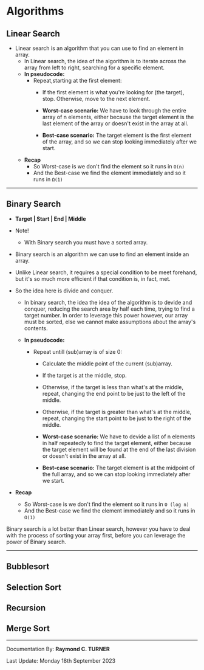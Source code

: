 # Algorithms

## Linear Search
* Linear search is an algorithm that you can use to find an element in array.
    * In Linear search, the idea of the algorithm is to iterate across the array from left to right, searching for a specific element.
    * **In pseudocode:**
        * Repeat,starting at the first element:
            * If the first element is what you're looking for (the target), stop.
            Otherwise, move to the next element.
            * **Worst-case scenario:** We have to look through the entire array of n elements, either because the target element is the last element of the array or doesn't exist in the array at all.

            * **Best-case scenario:** The target element is the first element of the array, and so we can stop looking immediately after we start. 
    * **Recap**
        * So Worst-case is we don't find the element so it runs in `O(n)`
        * And the Best-case we find the element immediately and so it runs in `Ω(1)`

---

## Binary Search
* **Target | Start | End | Middle**
* Note!
  * With Binary search you must have a sorted array.
* Binary search is an algorithm we can use to find an element inside an array.
* Unlike Linear search, it requires a special condition to be meet forehand, but it's so much more efficient if that condition is, in fact, met.

* So the idea here is divide and conquer.
    * In binary search, the idea the idea of the algorithm is to devide and conquer, reducing the search area by half each time, trying to find a target number.
        In order to leverage this power however, our array must be sorted, else we cannot make assumptions about the array's contents.

  * **In pseudocode:**
    * Repeat untill (sub)array is of size 0:
      * Calculate the middle point of the current (sub)array.
      * If the target is at the middle, stop.
      * Otherwise, if the target is less than what's at the middle, repeat, changing the end point to be just to the left of the middle.
      * Otherwise, if the target is greater than what's at the middle, repeat, changing the start point to be just to the right of the middle.
  
      * **Worst-case scenario:** We have to devide a list of n elements in half repeatedly to find the target element, either because the target element will be found at the end of the last division or doesn't exist in the array at all.
  
      * **Best-case scenario:** The target element is at the midpoint of the full array, and so we can stop looking immediately after we start. 

* **Recap**
    * So Worst-case is we don't find the element so it runs in `O (log n)`
    * And the Best-case we find the element immediately and so it runs in `Ω(1)`

Binary search is a lot better than Linear search, however you have to deal with the process of sorting your array first, before you can leverage the power of Binary search.

---

    
## Bubblesort

## Selection Sort

## Recursion

## Merge Sort

---

Documentation By: **Raymond C. TURNER**

Last Update: Monday 18th September 2023